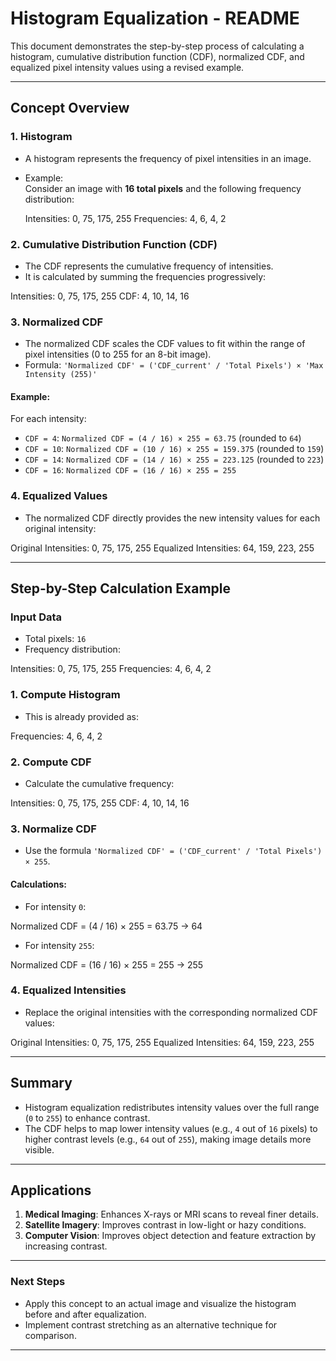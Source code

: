 # Histogram Equalization - README

This document demonstrates the step-by-step process of calculating a histogram, cumulative distribution function (CDF), normalized CDF, and equalized pixel intensity values using a revised example.

---

## **Concept Overview**

### **1. Histogram**
- A histogram represents the frequency of pixel intensities in an image.
- Example:  
  Consider an image with **16 total pixels** and the following frequency distribution:

    Intensities: 0, 75, 175, 255 Frequencies: 4, 6, 4, 2

### **2. Cumulative Distribution Function (CDF)**
- The CDF represents the cumulative frequency of intensities.
- It is calculated by summing the frequencies progressively:

Intensities: 0, 75, 175, 255 CDF: 4, 10, 14, 16


### **3. Normalized CDF**
- The normalized CDF scales the CDF values to fit within the range of pixel intensities (0 to 255 for an 8-bit image).
- Formula:
`'Normalized CDF' = ('CDF_current' / 'Total Pixels') × 'Max Intensity (255)'`

#### Example:
For each intensity:
- `CDF = 4`: `Normalized CDF = (4 / 16) × 255 = 63.75` (rounded to `64`)
- `CDF = 10`: `Normalized CDF = (10 / 16) × 255 = 159.375` (rounded to `159`)
- `CDF = 14`: `Normalized CDF = (14 / 16) × 255 = 223.125` (rounded to `223`)
- `CDF = 16`: `Normalized CDF = (16 / 16) × 255 = 255`

### **4. Equalized Values**
- The normalized CDF directly provides the new intensity values for each original intensity:

Original Intensities: 0, 75, 175, 255 Equalized Intensities: 64, 159, 223, 255


---

## **Step-by-Step Calculation Example**

### **Input Data**
- Total pixels: `16`
- Frequency distribution:

Intensities: 0, 75, 175, 255 Frequencies: 4, 6, 4, 2


### **1. Compute Histogram**
- This is already provided as:

Frequencies: 4, 6, 4, 2


### **2. Compute CDF**
- Calculate the cumulative frequency:

Intensities: 0, 75, 175, 255 CDF: 4, 10, 14, 16


### **3. Normalize CDF**
- Use the formula `'Normalized CDF' = ('CDF_current' / 'Total Pixels') × 255`.

#### Calculations:
- For intensity `0`:

Normalized CDF = (4 / 16) × 255 = 63.75 → 64

- For intensity `255`:

Normalized CDF = (16 / 16) × 255 = 255 → 255


### **4. Equalized Intensities**
- Replace the original intensities with the corresponding normalized CDF values:

Original Intensities: 0, 75, 175, 255 Equalized Intensities: 64, 159, 223, 255


---

## **Summary**
- Histogram equalization redistributes intensity values over the full range (`0` to `255`) to enhance contrast.
- The CDF helps to map lower intensity values (e.g., `4` out of `16` pixels) to higher contrast levels (e.g., `64` out of `255`), making image details more visible.

---

## **Applications**
1. **Medical Imaging**: Enhances X-rays or MRI scans to reveal finer details.
2. **Satellite Imagery**: Improves contrast in low-light or hazy conditions.
3. **Computer Vision**: Improves object detection and feature extraction by increasing contrast.

---

### **Next Steps**
- Apply this concept to an actual image and visualize the histogram before and after equalization.
- Implement contrast stretching as an alternative technique for comparison.

---

